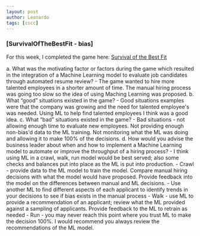 ```yaml
---
layout: post
author: Leonardo
tags: [cscc]
---
```


### [SurvivalOfTheBestFit - bias]

For this week, I completed the game here: [Survival of the Best Fit](https://www.survivalofthebestfit.com/.)

a.  What was the motivating factor or factors during the game which resulted in the
integration of a Machine Learning model to evaluate job candidates through automated
resume review?
    - The game wanted to hire more talented employees in a shorter amount of time. The manual hiring process was going too slow so the idea of using Maching Learning was proposed.
b.  What “good” situations existed in the game?
    - Good situations examples were that the company was growing and the need for talented employee's was needed.  Using ML to help find talented employees I think was a good idea.
c.  What “bad” situations existed in the game?
    - Bad situations - not allowing enough time to evaluate new employees. Not providing enough non-bias'd data to the ML training. Not monitoring what the ML was doing and allowing it to make 100% of the decisions. 
d.  How would you advise the business leader about when and how to implement a Machine Learning model to automate or improve the throughput of a hiring process?
    - I think using ML in a crawl, walk, run model would be best served; also some checks and balances put into place as the ML is put into production.
        - Crawl - provide data to the ML model to train the model. Compare manual hiring decisions with what the model would have proposed. Provide feedback into the model on the differences between manual and ML decisions.
            - Use another ML to find different aspects of each applicant to identify trends in your decisions to see if bias exists in the manual process
        - Walk - use ML to provide a recommendation of an applicant; review what the ML provided against a sampling of applicants. Provide feedback to the ML to retrain as needed
        - Run - you may never reach this point where you trust ML to make the decision 100%. I would recommend you always review the recommendations of the ML model. 